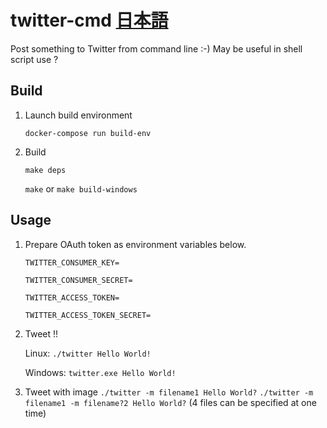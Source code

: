 # twitter-cmd [日本語](READMEja.md)
Post something to Twitter from command line :-) May be useful in shell script use ?

## Build
1. Launch build environment

    `docker-compose run build-env`

2. Build

    `make deps`

    `make` or `make build-windows`

## Usage
1. Prepare OAuth token as environment variables below.

    `TWITTER_CONSUMER_KEY=`

    `TWITTER_CONSUMER_SECRET=`

    `TWITTER_ACCESS_TOKEN=`

    `TWITTER_ACCESS_TOKEN_SECRET=`

2. Tweet !!

    Linux: `./twitter Hello World!`

    Windows: `twitter.exe Hello World!`

3. Tweet with image
    `./twitter -m filename1 Hello World?`
    `./twitter -m filename1 -m filename?2 Hello World?`
    (4 files can be specified at one time)
